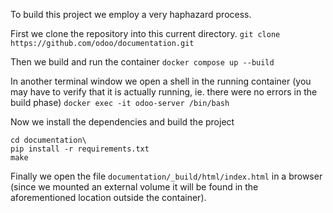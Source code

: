 To build this project we employ a very haphazard process.

First we clone the repository into this current directory.
```git clone https://github.com/odoo/documentation.git```

Then we build and run the container
```docker compose up --build```

In another terminal window we open a shell in the running container (you may have to verify that it is actually running, ie. there were no errors in the build phase)
```docker exec -it odoo-server /bin/bash```

Now we install the dependencies and build the project
```
cd documentation\
pip install -r requirements.txt
make
```

Finally we open the file `documentation/_build/html/index.html` in a browser (since we mounted an external volume it will be found in the aforementioned location outside the container).

